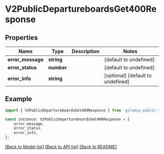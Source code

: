 # V2PublicDepartureboardsGet400Response


## Properties

Name | Type | Description | Notes
------------ | ------------- | ------------- | -------------
**error_message** | **string** |  | [default to undefined]
**error_status** | **number** |  | [default to undefined]
**error_info** | **string** |  | [optional] [default to undefined]

## Example

```typescript
import { V2PublicDepartureboardsGet400Response } from 'golemio-public-transport-api';

const instance: V2PublicDepartureboardsGet400Response = {
    error_message,
    error_status,
    error_info,
};
```

[[Back to Model list]](../README.md#documentation-for-models) [[Back to API list]](../README.md#documentation-for-api-endpoints) [[Back to README]](../README.md)
